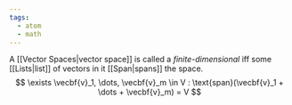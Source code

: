 ```yaml
---
tags:
  - atom
  - math
---
```

A [[Vector Spaces|vector space]] is called a *finite-dimensional* iff some [[Lists|list]] of vectors in it [[Span|spans]] the space.
$$ \exists \vecbf{v}_1, \dots, \vecbf{v}_m \in V : \text{span}(\vecbf{v}_1 + \dots + \vecbf{v}_m) = V $$